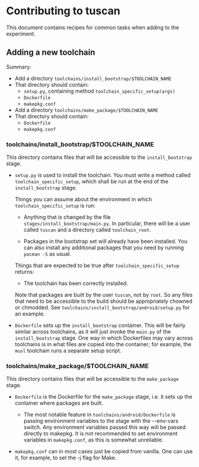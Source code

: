 
Contributing to tuscan
======================

This document contains recipes for common tasks when adding to the
experiment.


## Adding a new toolchain

Summary:

- Add a directory `toolchains/install_bootstrap/$TOOLCHAIN_NAME`
- That directory should contain:
  - `setup.py`, containing method `toolchain_specific_setup(args)`
  - `Dockerfile`
  - `makepkg.conf`
- Add a directory `toolchains/make_package/$TOOLCHAIN_NAME`
- That directory should contain:
  - `Dockerfile`
  - `makepkg.conf`

### toolchains/install_bootstrap/$TOOLCHAIN_NAME

This directory contains files that will be accessible to the
`install_bootstrap` stage.

- `setup.py` is used to install the toolchain. You must write a method
  called `toolchain_specific_setup`, which shall be run at the end of
  the `install_bootstrap` stage.

  Things you can assume about the environment in which
  `toolchain_specific_setup` is run:

  - Anything that is changed by the file
    `stages/install_bootstrap/main.py`. In particular, there will be a
    user called `tuscan` and a directory called `toolchain_root`.

  - Packages in the bootstrap set will already have been installed. You
    can also install any additional packages that you need by running
    `pacman -S` as usual.

  Things that are expected to be true after `toolchain_specific_setup`
  returns:

  - The toolchain has been correctly installed.

  Note that packages are built by the user `tuscan`, not by `root`. So
  any files that need to be accessible to the build should be
  appropriately chowned or chmodded. See
  `toolchains/install_bootstrap/android/setup.py` for an example.

- `Dockerfile` sets up the `install_bootstrap` container. This will be
  fairly similar across toolchains, as it will just invoke the `main.py`
  of the `install_bootstrap` stage. One way in which Dockerfiles may
  vary across toolchains is in what files are copied into the container;
  for example, the `musl` toolchain runs a separate setup script.

### toolchains/make_package/$TOOLCHAIN_NAME

This directory contains files that will be accessible to the
`make_package` stage.

- `Dockerfile` is the Dockerfile for the `make_package` stage, i.e. it
  sets up the container where packages are built.

  - The most notable feature in `toolchains/android/Dockerfile` is
    passing environment variables to the stage with the --env-vars
    switch. Any environment variables passed this way will be passed
    directly to makepkg. It is not recommended to set environment
    variables in `makepkg.conf`, as this is somewhat unreliable.

- `makepkg.conf` can in most cases just be copied from vanilla. One can
  use it, for example, to set the -j flag for Make.
